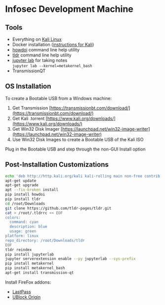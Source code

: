# Infosec Development Machine

## Tools

- Everything on [Kali Linux](https://www.kali.org/downloads/)
- Docker installation ([instructions for Kali](https://www.ptrace-security.com/2017/06/14/how-to-install-docker-on-kali-linux-2017-1/))
- [howdoi](http://tldr.sh/) command line help utility
- [tldr](http://tldr.sh/) command line help utility
- [jupyter lab](https://github.com/jupyterlab/jupyterlab) for taking notes<br/>
  `jupyter lab --kernel=metakernel_bash`
- TransmissionQT

## OS Installation

To create a Bootable USB from a Windows machine:
1. Get Transmission [https://transmissionbt.com/download/](https://transmissionbt.com/download/)
2. Get Kali .torrent [https://www.kali.org/downloads/](https://www.kali.org/downloads/)
3. Get Win32 Disk Imager [https://launchpad.net/win32-image-writer](https://launchpad.net/win32-image-writer)
4. Use Win32 Disk Images to create a Bootable USB of the Kali ISO

Plug in the Bootable USB and step through the non-GUI Install option

## Post-Installation Customizations

```bash
echo 'deb http://http.kali.org/kali kali-rolling main non-free contrib' >> /etc/apt/sources.list
apt-get update
apt-get upgrade
apt --fix-broken install
pip install howdoi
pip install tldr
cd /root/Downloads
git clone https://github.com/tldr-pages/tldr.git
cat > /root/.tldrrc << EOF
colors:
  command: cyan
  description: blue
  usage: green
platform: linux
repo_directory: /root/Downloads/tldr
EOF
tldr reindex
pip install jupyterlab
jupyter serverextension enable --py jupyterlab --sys-prefix
pip install metakernel
pip install metakernel_bash
apt-get install transmission-qt
```

Install FireFox addons:
- [LastPass](https://addons.mozilla.org/nl/firefox/addon/lastpass-password-manager/)
- [UBlock Origin](https://addons.mozilla.org/nl/firefox/addon/ublock-origin/)
